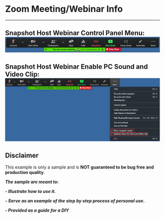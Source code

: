 # Zoom Meeting/Webinar Info

---
Snapshot Host Webinar Control Panel Menu: ![Webinar Host Control Panel Menu](ZoomWebinarHostControlPanelMenu.png)
---
Snapshot Host Webinar Enable PC Sound and Video Clip: ![Webinar Enable PC Sound and Video Clip](ZoomWebinarShareMORE_Enable_Sound.VideoClip.png)
---










## Disclaimer
This example is only a sample and is **NOT guaranteed to be bug free and production quality**.

***The sample are meant to:***

***- Illustrate how to use it.***

***- Serve as an example of the step by step process of personal use.***

***- Provided as a guide for a DIY***
